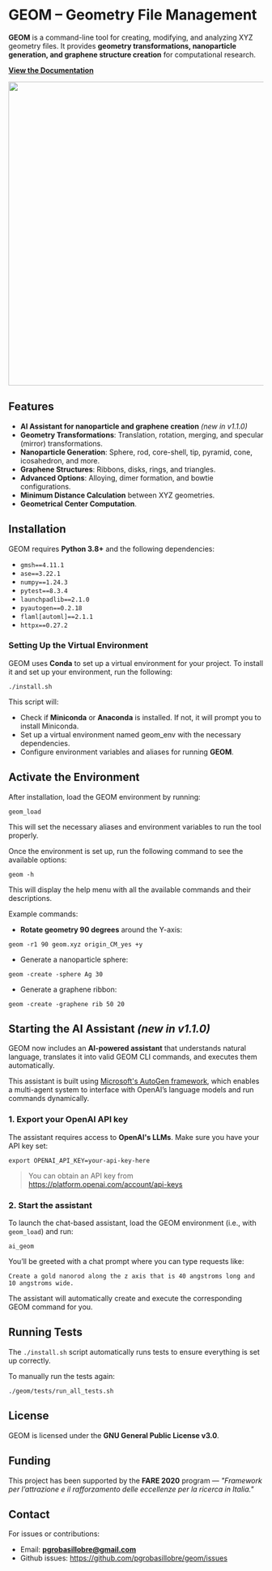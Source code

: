 # GEOM – Geometry File Management

**GEOM** is a command-line tool for creating, modifying, and analyzing XYZ geometry files. It provides **geometry transformations, nanoparticle generation, and graphene structure creation** for computational research.

**[View the Documentation](https://geom-grobas.readthedocs.io/en/branch-v1.1.0)**

<p align="center">
  <img src="https://raw.githubusercontent.com/pgrobasillobre/geom/docs/_static/geom-logo.png" width="600">
</p>


## Features

- **AI Assistant for nanoparticle and graphene creation** *(new in v1.1.0)*
- **Geometry Transformations**: Translation, rotation, merging, and specular (mirror) transformations.
- **Nanoparticle Generation**: Sphere, rod, core-shell, tip, pyramid, cone, icosahedron, and more.
- **Graphene Structures**: Ribbons, disks, rings, and triangles.
- **Advanced Options**: Alloying, dimer formation, and bowtie configurations.
- **Minimum Distance Calculation** between XYZ geometries.
- **Geometrical Center Computation**.

## Installation

GEOM requires **Python 3.8+** and the following dependencies:

- `gmsh==4.11.1`
- `ase==3.22.1`
- `numpy==1.24.3`
- `pytest==8.3.4`
- `launchpadlib==2.1.0`
- `pyautogen==0.2.18`
- `flaml[automl]==2.1.1`
- `httpx==0.27.2`

### Setting Up the Virtual Environment
GEOM uses **Conda** to set up a virtual environment for your project. To install it and set up your environment, run the following:
```
./install.sh
```

This script will:

 - Check if **Miniconda** or **Anaconda** is installed. If not, it will prompt you to install Miniconda.
 - Set up a virtual environment named geom_env with the necessary dependencies.
 - Configure environment variables and aliases for running **GEOM**.

## Activate the Environment

After installation, load the GEOM environment by running:

```
geom_load
```

This will set the necessary aliases and environment variables to run the tool properly.

Once the environment is set up, run the following command to see the available options:

```
geom -h
```

This will display the help menu with all the available commands and their descriptions.

Example commands:

- **Rotate geometry 90 degrees** around the Y-axis:

```
geom -r1 90 geom.xyz origin_CM_yes +y
```

- Generate a nanoparticle sphere:

```
geom -create -sphere Ag 30
```

- Generate a graphene ribbon: 

```
geom -create -graphene rib 50 20
```

## Starting the AI Assistant *(new in v1.1.0)*

GEOM now includes an **AI-powered assistant** that understands natural language, translates it into valid GEOM CLI commands, and executes them automatically.

This assistant is built using [Microsoft's AutoGen framework](https://github.com/microsoft/autogen), which enables a multi-agent system to interface with OpenAI’s language models and run commands dynamically.

### 1. Export your OpenAI API key

The assistant requires access to **OpenAI's LLMs**. Make sure you have your API key set:

```
export OPENAI_API_KEY=your-api-key-here
```

> You can obtain an API key from https://platform.openai.com/account/api-keys

### 2. Start the assistant

To launch the chat-based assistant, load the GEOM environment (i.e., with `geom_load`) and run:

```
ai_geom
```

You’ll be greeted with a chat prompt where you can type requests like:


```
Create a gold nanorod along the z axis that is 40 angstroms long and 10 angstroms wide.
```

The assistant will automatically create and execute the corresponding GEOM command for you.


## Running Tests

The `./install.sh` script automatically runs tests to ensure everything is set up correctly.


To manually run the tests again:

```
./geom/tests/run_all_tests.sh
```

## License

GEOM is licensed under the **GNU General Public License v3.0**.

## Funding

This project has been supported by the **FARE 2020** program — *"Framework per l’attrazione e il rafforzamento delle eccellenze per la ricerca in Italia."*

## Contact

For issues or contributions:

- Email: **pgrobasillobre@gmail.com**
- Github issues: https://github.com/pgrobasillobre/geom/issues
